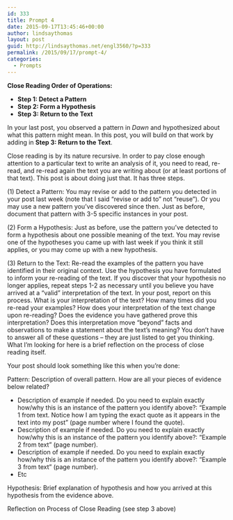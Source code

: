 ```yaml
---
id: 333
title: Prompt 4
date: 2015-09-17T13:45:46+00:00
author: lindsaythomas
layout: post
guid: http://lindsaythomas.net/engl3560/?p=333
permalink: /2015/09/17/prompt-4/
categories:
  - Prompts
---
```

**Close Reading Order of Operations:**

  * **Step 1: Detect a Pattern**
  * **Step 2: Form a Hypothesis**
  * **Step 3: Return to the Text**

In your last post, you observed a pattern in _Dawn_ and hypothesized about what this pattern might mean. In this post, you will build on that work by adding in **Step 3: Return to the Text**.

Close reading is by its nature recursive. In order to pay close enough attention to a particular text to write an analysis of it, you need to read, re-read, and re-read again the text you are writing about (or at least portions of that text). This post is about doing just that. It has three steps.

(1) Detect a Pattern: You may revise or add to the pattern you detected in your post last week (note that I said &#8220;revise or add to&#8221; not &#8220;reuse&#8221;). Or you may use a new pattern you’ve discovered since then. Just as before, document that pattern with 3-5 specific instances in your post.

(2) Form a Hypothesis: Just as before, use the pattern you’ve detected to form a hypothesis about one possible meaning of the text. You may revise one of the hypotheses you came up with last week if you think it still applies, or you may come up with a new hypothesis.

(3) Return to the Text: Re-read the examples of the pattern you have identified in their original context. Use the hypothesis you have formulated to inform your re-reading of the text. If you discover that your hypothesis no longer applies, repeat steps 1-2 as necessary until you believe you have arrived at a “valid” interpretation of the text. In your post, report on this process. What is your interpretation of the text? How many times did you re-read your examples? How does your interpretation of the text change upon re-reading? Does the evidence you have gathered prove this interpretation? Does this interpretation move “beyond” facts and observations to make a statement about the text’s meaning? You don’t have to answer all of these questions – they are just listed to get you thinking. What I’m looking for here is a brief reflection on the process of close reading itself.

Your post should look something like this when you’re done:

Pattern: Description of overall pattern. How are all your pieces of evidence below related?

  * Description of example if needed. Do you need to explain exactly how/why this is an instance of the pattern you identify above?: “Example 1 from text. Notice how I am typing the exact quote as it appears in the text into my post” (page number where I found the quote).
  * Description of example if needed. Do you need to explain exactly how/why this is an instance of the pattern you identify above?: “Example 2 from text” (page number).
  * Description of example if needed. Do you need to explain exactly how/why this is an instance of the pattern you identify above?: “Example 3 from text” (page number).
  * Etc

Hypothesis: Brief explanation of hypothesis and how you arrived at this hypothesis from the evidence above.

Reflection on Process of Close Reading (see step 3 above)